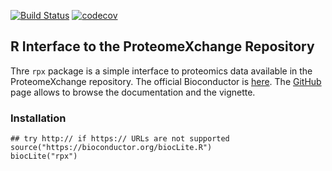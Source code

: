 [![Build Status](https://travis-ci.org/lgatto/rpx.svg?branch=master)](https://travis-ci.org/lgatto/rpx)
[![codecov](https://codecov.io/gh/lgatto/rpx/branch/master/graph/badge.svg)](https://codecov.io/gh/lgatto/rpx)

## R Interface to the ProteomeXchange Repository

Thre `rpx` package is a simple interface to proteomics data available
in the ProteomeXchange repository. The official Bioconductor is
[here](http://bioconductor.org/packages/release/bioc/html/rpx.html). The
[GitHub](http://lgatto.github.io/rpx) page allows to browse the
documentation and the vignette.


### Installation

```
## try http:// if https:// URLs are not supported
source("https://bioconductor.org/biocLite.R")
biocLite("rpx")
```
